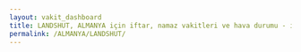 ```yaml
---
layout: vakit_dashboard
title: LANDSHUT, ALMANYA için iftar, namaz vakitleri ve hava durumu - ilçe/eyalet seç
permalink: /ALMANYA/LANDSHUT/
---
```


<script type="text/javascript">
  var GLOBAL_COUNTRY = 'ALMANYA';
  var GLOBAL_CITY = 'LANDSHUT';
  var GLOBAL_STATE = '';
  var lat = 72;
  var lon = 21;
</script>

